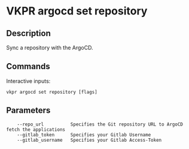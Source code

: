 # VKPR argocd set repository

## Description

Sync a repository with the ArgoCD.

## Commands

Interactive inputs:

```
vkpr argocd set repository [flags]
```

## Parameters

```
    --repo_url          Specifies the Git repository URL to ArgoCD fetch the applications
    --gitlab_token      Specifies your Gitlab Username
    --gitlab_username   Specifies your Gitlab Access-Token
```
